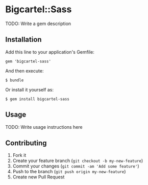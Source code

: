 # Bigcartel::Sass

TODO: Write a gem description

## Installation

Add this line to your application's Gemfile:

    gem 'bigcartel-sass'

And then execute:

    $ bundle

Or install it yourself as:

    $ gem install bigcartel-sass

## Usage

TODO: Write usage instructions here

## Contributing

1. Fork it
2. Create your feature branch (`git checkout -b my-new-feature`)
3. Commit your changes (`git commit -am 'Add some feature'`)
4. Push to the branch (`git push origin my-new-feature`)
5. Create new Pull Request
